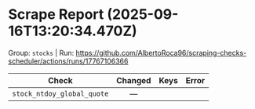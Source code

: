 # Scrape Report (2025-09-16T13:20:34.470Z)

Group: `stocks`  |  Run: https://github.com/AlbertoRoca96/scraping-checks-scheduler/actions/runs/17767106366

| Check | Changed | Keys | Error |
|---|:---:|:--|:--|
| `stock_ntdoy_global_quote` | — |  |  |
